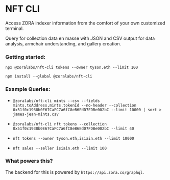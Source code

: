 # NFT CLI

Access ZORA indexer information from the comfort of your own customized terminal.

Query for collection data en masse with JSON and CSV output for data analysis, armchair understanding, and gallery creation.

### Getting started:

`npx @zoralabs/nft-cli tokens --owner tyson.eth --limit 100`

`npm install --global @zoralabs/nft-cli`

### Example Queries:

 * `@zoralabs/nft-cli mints --csv --fields mints.toAddress,mints.tokenId --no-header --collection 0x51f0c1938b0E67CaFC7a6fC8eB6EdD7FDBe002bC --limit 10000 | sort > james-jean-mints.csv`

 * `@zoralabs/nft-cli nft tokens --collection 0x51f0c1938b0E67CaFC7a6fC8eB6EdD7FDBe002bC --limit 40`

 * `nft tokens --owner tyson.eth,isiain.eth --limit 10000`

 * `nft sales --seller isiain.eth --limit 100`
### What powers this?

The backend for this is powered by `https://api.zora.co/graphql`.

